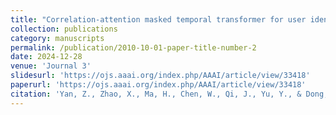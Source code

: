 ```yaml
---
title: "Correlation-attention masked temporal transformer for user identity linkage using heterogeneous mobility data"
collection: publications
category: manuscripts
permalink: /publication/2010-10-01-paper-title-number-2
date: 2024-12-28
venue: 'Journal 3'
slidesurl: 'https://ojs.aaai.org/index.php/AAAI/article/view/33418'
paperurl: 'https://ojs.aaai.org/index.php/AAAI/article/view/33418'
citation: 'Yan, Z., Zhao, X., Ma, H., Chen, W., Qi, J., Yu, Y., & Dong, J. (2025). Correlation-Attention Masked Temporal Transformer for User Identity Linkage Using Heterogeneous Mobility Data. Proceedings of the AAAI Conference on Artificial Intelligence, 39(12), 12999-13007.'
---
```



